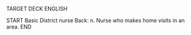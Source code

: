 TARGET DECK
ENGLISH

START
Basic
District nurse
Back: n. Nurse who makes home visits in an area.
END
